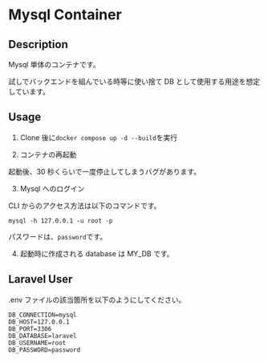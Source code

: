 # Mysql Container

## Description

Mysql 単体のコンテナです。

試しでバックエンドを組んでいる時等に使い捨て DB として使用する用途を想定しています。

## Usage

1. Clone 後に`docker compose up -d --build`を実行

2. コンテナの再起動

起動後、30 秒くらいで一度停止してしまうバグがあります。

3. Mysql へのログイン

CLI からのアクセス方法は以下のコマンドです。

```
mysql -h 127.0.0.1 -u root -p
```

パスワードは、`password`です。

4. 起動時に作成される database は MY_DB です。

## Laravel User

.env ファイルの該当箇所を以下のようにしてください。

```
DB_CONNECTION=mysql
DB_HOST=127.0.0.1
DB_PORT=3306
DB_DATABASE=laravel
DB_USERNAME=root
DB_PASSWORD=password
```
